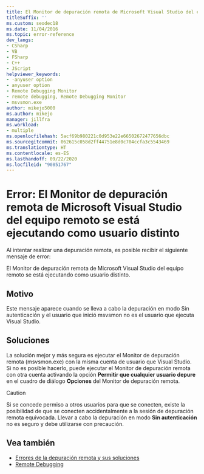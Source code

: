 ```yaml
---
title: El Monitor de depuración remota de Microsoft Visual Studio del equipo remoto se está ejecutando como usuario distinto
titleSuffix: ''
ms.custom: seodec18
ms.date: 11/04/2016
ms.topic: error-reference
dev_langs:
- CSharp
- VB
- FSharp
- C++
- JScript
helpviewer_keywords:
- -anyuser option
- anyuser option
- Remote Debugging Monitor
- remote debugging, Remote Debugging Monitor
- msvsmon.exe
author: mikejo5000
ms.author: mikejo
manager: jillfra
ms.workload:
- multiple
ms.openlocfilehash: 5acf69b980221c0d953e22e66502672477656dbc
ms.sourcegitcommit: 062615c058d2ff44751e8d0c704ccfa3c5543469
ms.translationtype: HT
ms.contentlocale: es-ES
ms.lasthandoff: 09/22/2020
ms.locfileid: "90851767"
---
```

# <a name="error-the-microsoft-visual-studio-remote-debugging-monitor-on-the-remote-computer-is-running-as-a-different-user"></a>Error: El Monitor de depuración remota de Microsoft Visual Studio del equipo remoto se está ejecutando como usuario distinto
Al intentar realizar una depuración remota, es posible recibir el siguiente mensaje de error:

 El Monitor de depuración remota de Microsoft Visual Studio del equipo remoto se está ejecutando como usuario distinto.

## <a name="cause"></a>Motivo
 Este mensaje aparece cuando se lleva a cabo la depuración en modo Sin autenticación y el usuario que inició msvsmon no es el usuario que ejecuta Visual Studio.

## <a name="solution"></a>Soluciones
 La solución mejor y más segura es ejecutar el Monitor de depuración remota (msvsmon.exe) con la misma cuenta de usuario que Visual Studio. Si no es posible hacerlo, puede ejecutar el Monitor de depuración remota con otra cuenta activando la opción **Permitir que cualquier usuario depure** en el cuadro de diálogo **Opciones** del Monitor de depuración remota.

> [!CAUTION]
> Si se concede permiso a otros usuarios para que se conecten, existe la posibilidad de que se conecten accidentalmente a la sesión de depuración remota equivocada. Llevar a cabo la depuración en modo **Sin autenticación** no es seguro y debe utilizarse con precaución.

## <a name="see-also"></a>Vea también
- [Errores de la depuración remota y sus soluciones](../debugger/remote-debugging-errors-and-troubleshooting.md)
- [Remote Debugging](../debugger/remote-debugging.md)